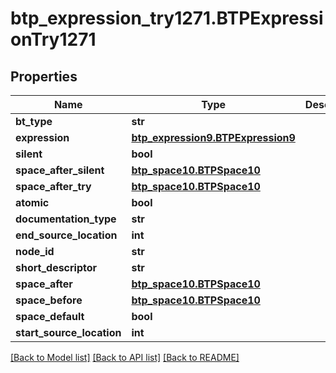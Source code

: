 # btp_expression_try1271.BTPExpressionTry1271

## Properties
Name | Type | Description | Notes
------------ | ------------- | ------------- | -------------
**bt_type** | **str** |  | [optional] 
**expression** | [**btp_expression9.BTPExpression9**](BTPExpression9.md) |  | [optional] 
**silent** | **bool** |  | [optional] 
**space_after_silent** | [**btp_space10.BTPSpace10**](BTPSpace10.md) |  | [optional] 
**space_after_try** | [**btp_space10.BTPSpace10**](BTPSpace10.md) |  | [optional] 
**atomic** | **bool** |  | [optional] 
**documentation_type** | **str** |  | [optional] 
**end_source_location** | **int** |  | [optional] 
**node_id** | **str** |  | [optional] 
**short_descriptor** | **str** |  | [optional] 
**space_after** | [**btp_space10.BTPSpace10**](BTPSpace10.md) |  | [optional] 
**space_before** | [**btp_space10.BTPSpace10**](BTPSpace10.md) |  | [optional] 
**space_default** | **bool** |  | [optional] 
**start_source_location** | **int** |  | [optional] 

[[Back to Model list]](../README.md#documentation-for-models) [[Back to API list]](../README.md#documentation-for-api-endpoints) [[Back to README]](../README.md)


